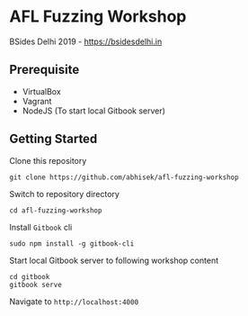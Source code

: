 # AFL Fuzzing Workshop
BSides Delhi 2019 - https://bsidesdelhi.in

## Prerequisite

* VirtualBox
* Vagrant
* NodeJS (To start local Gitbook server)

## Getting Started

Clone this repository

```
git clone https://github.com/abhisek/afl-fuzzing-workshop
```

Switch to repository directory

```
cd afl-fuzzing-workshop
```

Install `Gitbook` cli

```
sudo npm install -g gitbook-cli
```

Start local Gitbook server to following workshop content

```
cd gitbook
gitbook serve
```

Navigate to `http://localhost:4000`